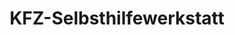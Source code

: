 ---
title: "KFZ-Selbsthilfewerkstatt"
url: /dresden/kfz-selbsthilfewerkstatt/
shop: Autowerkstatt
---